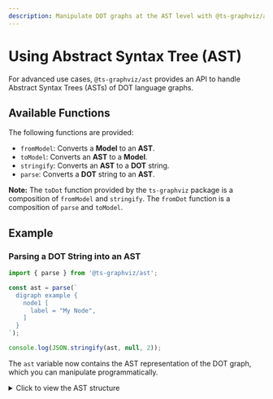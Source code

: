 ```yaml
---
description: Manipulate DOT graphs at the AST level with @ts-graphviz/ast.
---
```

# Using Abstract Syntax Tree (AST)

For advanced use cases, `@ts-graphviz/ast` provides an API to handle Abstract Syntax Trees (ASTs) of DOT language graphs.

## Available Functions


The following functions are provided:

- `fromModel`: Converts a **Model** to an **AST**.
- `toModel`: Converts an **AST** to a **Model**.
- `stringify`: Converts an **AST** to a **DOT** string.
- `parse`: Converts a **DOT** string to an **AST**.

**Note:** The `toDot` function provided by the `ts-graphviz` package is a composition of `fromModel` and `stringify`. The `fromDot` function is a composition of `parse` and `toModel`.

## Example

### Parsing a DOT String into an AST


```typescript
import { parse } from '@ts-graphviz/ast';

const ast = parse(`
  digraph example {
    node1 [
      label = "My Node",
    ]
  }
`);

console.log(JSON.stringify(ast, null, 2));
```

The `ast` variable now contains the AST representation of the DOT graph, which you can manipulate programmatically.

<details>
<summary>Click to view the AST structure</summary>

```json
{
  "type": "Dot",
  "location": {
    "start": { "offset": 3, "line": 2, "column": 3 },
    "end": { "offset": 68, "line": 7, "column": 1 }
  },
  "children": [
    {
      "id": {
        "value": "example",
        "quoted": false,
        "type": "Literal",
        "location": {
          "start": { "offset": 11, "line": 2, "column": 11 },
          "end": { "offset": 18, "line": 2, "column": 18 }
        },
        "children": []
      },
      "directed": true,
      "strict": false,
      "type": "Graph",
      "location": {
        "start": { "offset": 3, "line": 2, "column": 3 },
        "end": { "offset": 67, "line": 6, "column": 4 }
      },
      "children": [
        {
          "id": {
            "value": "node1",
            "quoted": false,
            "type": "Literal",
            "location": {
              "start": { "offset": 25, "line": 3, "column": 5 },
              "end": { "offset": 30, "line": 3, "column": 10 }
            },
            "children": []
          },
          "type": "Node",
          "location": {
            "start": { "offset": 25, "line": 3, "column": 5 },
            "end": { "offset": 63, "line": 5, "column": 6 }
          },
          "children": [
            {
              "key": {
                "value": "label",
                "quoted": false,
                "type": "Literal",
                "location": {
                  "start": { "offset": 39, "line": 4, "column": 7 },
                  "end": { "offset": 44, "line": 4, "column": 12 }
                },
                "children": []
              },
              "value": {
                "value": "My Node",
                "quoted": true,
                "type": "Literal",
                "location": {
                  "start": { "offset": 47, "line": 4, "column": 15 },
                  "end": { "offset": 56, "line": 4, "column": 24 }
                },
                "children": []
              },
              "location": {
                "start": { "offset": 39, "line": 4, "column": 7 },
                "end": { "offset": 57, "line": 4, "column": 25 }
              },
              "type": "Attribute",
              "children": []
            }
          ]
        }
      ]
    }
  ]
}
```

</details>
